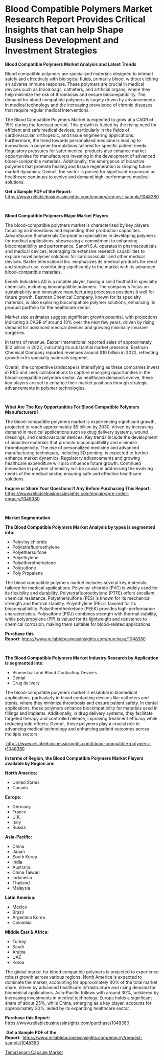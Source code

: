 <p><h1>Blood Compatible Polymers Market Research Report Provides Critical Insights that can help Shape Business Development and Investment Strategies</h1></p><p><strong>Blood Compatible Polymers Market Analysis and Latest Trends</strong></p>
<p><p>Blood compatible polymers are specialized materials designed to interact safely and effectively with biological fluids, primarily blood, without eliciting an adverse immune response. These polymers are crucial in medical devices such as blood bags, catheters, and artificial organs, where they help minimize the risk of thrombosis and ensure biocompatibility. The demand for blood compatible polymers is largely driven by advancements in medical technology and the increasing prevalence of chronic diseases that require regular medical interventions.</p><p>The Blood Compatible Polymers Market is expected to grow at a CAGR of 15% during the forecast period. This growth is fueled by the rising need for efficient and safe medical devices, particularly in the fields of cardiovascular, orthopedic, and tissue engineering applications. Furthermore, the trend towards personalized medicine is leading to innovations in polymer formulations tailored for specific patient needs. Regulatory pressures for safer medical products also enhance market opportunities for manufacturers investing in the development of advanced blood-compatible materials. Additionally, the emergence of bioactive polymers that promote healing and tissue regeneration is shaping future market dynamics. Overall, the sector is poised for significant expansion as healthcare continues to evolve and demand high-performance medical solutions.</p></p>
<p><strong>Get a Sample PDF of the Report:&nbsp;</strong> <a href="https://www.reliablebusinessinsights.com/enquiry/request-sample/1048380?utm_campaign=3080&utm_medium=2&utm_source=Github&utm_content=ia&utm_term=08032025&utm_id=blood-compatible-polymers">https://www.reliablebusinessinsights.com/enquiry/request-sample/1048380</a></p>
<p>&nbsp;</p>
<p><strong>Blood Compatible Polymers Major Market Players</strong></p>
<p><p>The blood-compatible polymers market is characterized by key players focusing on innovations and expanding their production capacities. AdvanSource Biomaterials Corporation specializes in developing polymers for medical applications, showcasing a commitment to enhancing biocompatibility and performance. Sanofi S.A. operates in pharmaceuticals and medical devices, leveraging its extensive research capabilities to explore novel polymer solutions for cardiovascular and other medical devices. Baxter International Inc. emphasizes its medical products for renal and surgical use, contributing significantly to the market with its advanced blood-compatible materials.</p><p>Evonik Industries AG is a notable player, having a solid foothold in specialty chemicals, including biocompatible polymers. The company's focus on sustainability and innovative manufacturing processes positions it well for future growth. Eastman Chemical Company, known for its specialty materials, is also exploring biocompatible polymer solutions, enhancing its product portfolio for the healthcare sector. </p><p>Market size estimates suggest significant growth potential, with projections indicating a CAGR of around 10% over the next few years, driven by rising demand for advanced medical devices and growing minimally invasive surgeries. </p><p>In terms of revenue, Baxter International reported sales of approximately $12 billion in 2022, indicating its substantial market presence. Eastman Chemical Company reported revenues around $10 billion in 2022, reflecting growth in its specialty materials segment. </p><p>Overall, the competitive landscape is intensifying as these companies invest in R&D and seek collaborations to capture emerging opportunities in the blood-compatible polymers sector. As healthcare demands evolve, these key players are set to enhance their market positions through strategic advancements in polymer technologies.</p></p>
<p>&nbsp;</p>
<p><strong>What Are The Key Opportunities For Blood Compatible Polymers Manufacturers?</strong></p>
<p><p>The blood-compatible polymers market is experiencing significant growth, projected to reach approximately $5 billion by 2030, driven by increasing demand in medical applications such as drug delivery systems, wound dressings, and cardiovascular devices. Key trends include the development of bioactive materials that promote biocompatibility and minimize thrombogenicity. The rise of personalized medicine and advanced manufacturing techniques, including 3D printing, is expected to further enhance market dynamics. Regulatory advancements and growing healthcare expenditure will also influence future growth. Continued innovation in polymer chemistry will be crucial in addressing the evolving needs of the medical sector, ensuring safe and effective healthcare solutions.</p></p>
<p><strong>Inquire or Share Your Questions If Any Before Purchasing This Report:</strong> <a href="https://www.reliablebusinessinsights.com/enquiry/pre-order-enquiry/1048380?utm_campaign=3080&utm_medium=2&utm_source=Github&utm_content=ia&utm_term=08032025&utm_id=blood-compatible-polymers">https://www.reliablebusinessinsights.com/enquiry/pre-order-enquiry/1048380</a></p>
<p>&nbsp;</p>
<p><strong>Market Segmentation</strong></p>
<p><strong>The Blood Compatible Polymers Market Analysis by types is segmented into:</strong></p>
<p><ul><li>Polyvinylchloride</li><li>Polytetrafluoroethylene</li><li>Polyethersulfone</li><li>Polyethylene</li><li>Polyetheretherketone</li><li>Polysulfone</li><li>Poly Propalene</li></ul></p>
<p><p>The blood compatible polymers market includes several key materials tailored for medical applications. Polyvinyl chloride (PVC) is widely used for its flexibility and durability. Polytetrafluoroethylene (PTFE) offers excellent chemical resistance. Polyethersulfone (PES) is known for its mechanical strength and thermal stability. Polyethylene (PE) is favored for its biocompatibility. Polyetheretherketone (PEEK) provides high-performance characteristics. Polysulfone (PSU) combines strength with thermal stability, while polypropylene (PP) is valued for its lightweight and resistance to chemical corrosion, making them suitable for blood-related applications.</p></p>
<p><strong>Purchase this Report:&nbsp;</strong><a href="https://www.reliablebusinessinsights.com/purchase/1048380?utm_campaign=3080&utm_medium=2&utm_source=Github&utm_content=ia&utm_term=08032025&utm_id=blood-compatible-polymers">https://www.reliablebusinessinsights.com/purchase/1048380</a></p>
<p>&nbsp;</p>
<p><strong>The Blood Compatible Polymers Market Industry Research by Application is segmented into:</strong></p>
<p><ul><li>Biomedical and Blood Contacting Devices</li><li>Dental</li><li>Drug delivery</li></ul></p>
<p><p>The blood-compatible polymers market is essential in biomedical applications, particularly in blood contacting devices like catheters and stents, where they minimize thrombosis and ensure patient safety. In dental applications, these polymers enhance biocompatibility for materials used in fillings and implants. Additionally, in drug delivery systems, they facilitate targeted therapy and controlled release, improving treatment efficacy while reducing side effects. Overall, these polymers play a crucial role in advancing medical technology and enhancing patient outcomes across multiple sectors.</p></p>
<p><a href="https://www.reliablebusinessinsights.com/blood-compatible-polymers-r1048380?utm_campaign=3080&utm_medium=2&utm_source=Github&utm_content=ia&utm_term=08032025&utm_id=blood-compatible-polymers">&nbsp;https://www.reliablebusinessinsights.com/blood-compatible-polymers-r1048380</a></p>
<p><strong>In terms of Region, the Blood Compatible Polymers Market Players available by Region are:</strong></p>
<p>
    <p> <strong> North America: </strong>
        <ul>
            <li>United States</li>
            <li>Canada</li>
        </ul>
        </p> 
    <p> <strong> Europe: </strong>
        <ul>
            <li>Germany</li>
            <li>France</li>
            <li>U.K.</li>
            <li>Italy</li>
            <li>Russia</li>
        </ul>
        </p> 
    <p> <strong> Asia-Pacific: </strong>
        <ul>
            <li>China</li>
            <li>Japan</li>
            <li>South Korea</li>
            <li>India</li>
            <li>Australia</li>
            <li>China Taiwan</li>
            <li>Indonesia</li>
            <li>Thailand</li>
            <li>Malaysia</li>
        </ul>
        </p> 
    <p> <strong> Latin America: </strong>
        <ul>
            <li>Mexico</li>
            <li>Brazil</li>
            <li>Argentina Korea</li>
            <li>Colombia</li>
        </ul>
        </p> 
    <p> <strong> Middle East & Africa: </strong>
        <ul>
            <li>Turkey</li>
            <li>Saudi</li>
            <li>Arabia</li>
            <li>UAE</li>
            <li>Korea</li>
        </ul>
    </p>
    </p>
<p><p>The global market for blood compatible polymers is projected to experience robust growth across various regions. North America is expected to dominate the market, accounting for approximately 40% of the total market share, driven by advanced healthcare infrastructure and rising demand for biomedical applications. Asia-Pacific follows with around 30%, bolstered by increasing investments in medical technology. Europe holds a significant share of about 25%, while China, emerging as a key player, accounts for approximately 20%, aided by its expanding healthcare sector.</p></p>
<p><strong>Purchase this Report: </strong><a href="https://www.reliablebusinessinsights.com/purchase/1048380?utm_campaign=3080&utm_medium=2&utm_source=Github&utm_content=ia&utm_term=08032025&utm_id=blood-compatible-polymers">https://www.reliablebusinessinsights.com/purchase/1048380</a></p>
<p>&nbsp;<strong>Get a Sample PDF of the Report:&nbsp;&nbsp;</strong><a href="https://www.reliablebusinessinsights.com/enquiry/request-sample/1048380?utm_campaign=3080&utm_medium=2&utm_source=Github&utm_content=ia&utm_term=08032025&utm_id=blood-compatible-polymers">https://www.reliablebusinessinsights.com/enquiry/request-sample/1048380</a></p>
<p><strong></strong></p>
<p><p><a href="https://github.com/kaddahblejc/Market-Research-Report-List-1/blob/main/temazepam-capsule-market.md?utm_campaign=3080&utm_medium=2&utm_source=Github&utm_content=ia&utm_term=08032025&utm_id=blood-compatible-polymers">Temazepam Capsule Market</a></p></p>